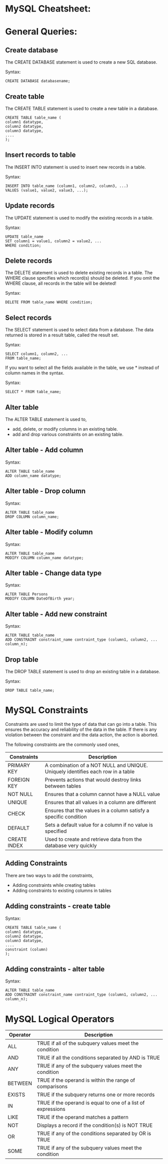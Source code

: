 # MySQL Cheatsheet:
# General Queries:
## Create database
The CREATE DATABASE statement is used to create a new SQL database.

Syntax:

    CREATE DATABASE databasename;
## Create table
The CREATE TABLE statement is used to create a new table in a database.

    CREATE TABLE table_name (
    column1 datatype,
    column2 datatype,
    column3 datatype,
    ....
    );

## Insert records to table
The INSERT INTO statement is used to insert new records in a table.

Syntax:

    INSERT INTO table_name (column1, column2, column3, ...)
    VALUES (value1, value2, value3, ...);

## Update records
The UPDATE statement is used to modify the existing records in a table.

Syntax:

    UPDATE table_name
    SET column1 = value1, column2 = value2, ...
    WHERE condition;

## Delete records
The DELETE statement is used to delete existing records in a table. The WHERE clause specifies which record(s) should be deleted. If you omit the WHERE clause, all records in the table will be deleted!

Syntax:

    DELETE FROM table_name WHERE condition;

## Select records
The SELECT statement is used to select data from a database. The data returned is stored in a result table, called the result set.

Syntax:

    SELECT column1, column2, ...
    FROM table_name;

If you want to select all the fields available in the table, we use * instead of column names in the syntax.

Syntax:

    SELECT * FROM table_name;

## Alter table
The ALTER TABLE statement is used to,
- add, delete, or modify columns in an existing table.
- add and drop various constraints on an existing table.

## Alter table - Add column

Syntax:

    ALTER TABLE table_name
    ADD column_name datatype;

## Alter table - Drop column

Syntax:

    ALTER TABLE table_name
    DROP COLUMN column_name;

## Alter table - Modify column

Syntax:

    ALTER TABLE table_name
    MODIFY COLUMN column_name datatype;

## Alter table - Change data type

Syntax:

    ALTER TABLE Persons
    MODIFY COLUMN DateOfBirth year;

## Alter table - Add new constraint

Syntax:

    ALTER TABLE table_name
    ADD CONSTRAINT constraint_name contraint_type (column1, column2, ... column_n);

## Drop table
The DROP TABLE statement is used to drop an existing table in a database.

Syntax:

    DROP TABLE table_name;

# MySQL Constraints
Constraints are used to limit the type of data that can go into a table. This ensures the accuracy and reliability of the data in the table. If there is any violation between the constraint and the data action, the action is aborted.

The following constraints are the commonly used ones,

| Constraints | Description |
| --- | ----------- |
| PRIMARY KEY | A combination of a NOT NULL and UNIQUE. Uniquely identifies each row in a table |
| FOREIGN KEY | Prevents actions that would destroy links between tables|
| NOT NULL | Ensures that a column cannot have a NULL value|
| UNIQUE | Ensures that all values in a column are different |
| CHECK | Ensures that the values in a column satisfy a specific condition |
| DEFAULT | Sets a default value for a column if no value is specified |
| CREATE INDEX | Used to create and retrieve data from the database very quickly |

## Adding Constraints
There are two ways to add the constraints,
- Adding constraints while creating tables
- Adding constraints to existing columns in tables

## Adding constraints - create table
Syntax:

    CREATE TABLE table_name (
    column1 datatype,
    column2 datatype,
    column3 datatype,
    ....
    constraint (column)
    );

## Adding constraints - alter table
Syntax:
    
    ALTER TABLE table_name
    ADD CONSTRAINT constraint_name contraint_type (column1, column2, ... column_n);

# MySQL Logical Operators

| Operator | Description |
| --- | ----------- |
| ALL | TRUE if all of the subquery values meet the condition |
| AND | TRUE if all the conditions separated by AND is TRUE |
| ANY | TRUE if any of the subquery values meet the condition |
| BETWEEN | TRUE if the operand is within the range of comparisons |
| EXISTS | TRUE if the subquery returns one or more records |
| IN | TRUE if the operand is equal to one of a list of expressions |
| LIKE | TRUE if the operand matches a pattern |
| NOT | Displays a record if the condition(s) is NOT TRUE |
| OR | TRUE if any of the conditions separated by OR is TRUE |
| SOME | TRUE if any of the subquery values meet the condition |